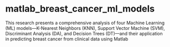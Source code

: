 # matlab_breast_cancer_ml_models
This research presents a comprehensive analysis of four Machine Learning (ML) models—K-Nearest Neighbors (KNN), Support Vector Machine (SVM), Discriminant Analysis (DA), and Decision Trees (DT)—and their application in predicting breast cancer from clinical data using Matlab
